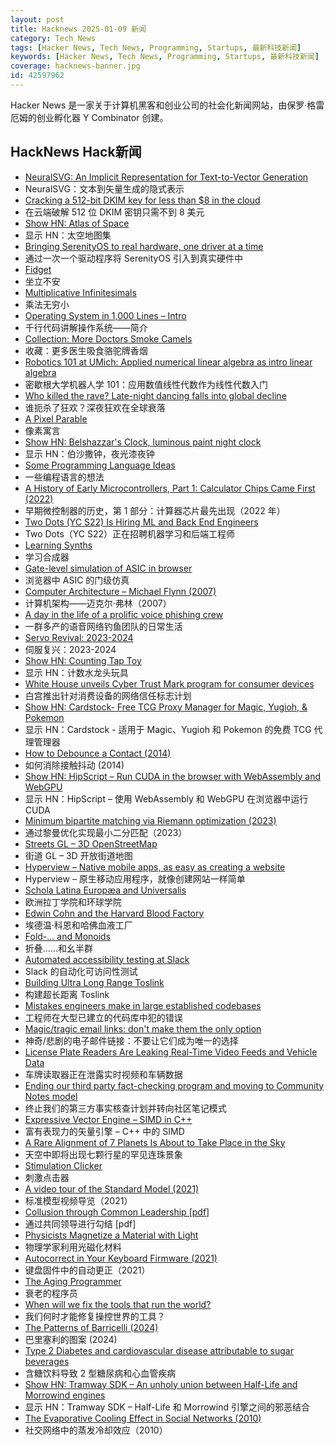 ```yaml
---
layout: post
title: Hacknews 2025-01-09 新闻
category: Tech News
tags: [Hacker News, Tech News, Programming, Startups, 最新科技新闻]
keywords: [Hacker News, Tech News, Programming, Startups, 最新科技新闻]
coverage: hacknews-banner.jpg
id: 42597962
---
```


Hacker News 是一家关于计算机黑客和创业公司的社会化新闻网站，由保罗·格雷厄姆的创业孵化器 Y Combinator 创建。

## HackNews Hack新闻

- [NeuralSVG: An Implicit Representation for Text-to-Vector Generation](https://sagipolaczek.github.io/NeuralSVG/)
- NeuralSVG：文本到矢量生成的隐式表示
- [Cracking a 512-bit DKIM key for less than $8 in the cloud](https://dmarcchecker.app/articles/crack-512-bit-dkim-rsa-key)
- 在云端破解 512 位 DKIM 密钥只需不到 8 美元
- [Show HN: Atlas of Space](https://atlasof.space/)
- 显示 HN：太空地图集
- [Bringing SerenityOS to real hardware, one driver at a time](https://sdomi.pl/weblog/23-serenityos-realhw/)
- 通过一次一个驱动程序将 SerenityOS 引入到真实硬件中
- [Fidget](https://www.mattkeeter.com/projects/fidget/)
- 坐立不安
- [Multiplicative Infinitesimals](https://github.com/Ericson2314/baccumulation/blob/main/math/multiplicative-infinitesimals.md)
- 乘法无穷小
- [Operating System in 1,000 Lines – Intro](https://operating-system-in-1000-lines.vercel.app/en)
- 千行代码讲解操作系统——简介
- [Collection: More Doctors Smoke Camels](https://tobacco.stanford.edu/cigarettes/doctors-smoking/more-doctors-smoke-camels/)
- 收藏：更多医生吸食骆驼牌香烟
- [Robotics 101 at UMich: Applied numerical linear algebra as intro linear algebra](https://robotics.umich.edu/academics/courses/course-offerings/rob101-fall-2020/)
- 密歇根大学机器人学 101：应用数值线性代数作为线性代数入门
- [Who killed the rave? Late-night dancing falls into global decline](https://www.ft.com/content/2138e940-0c81-44b0-87a7-325f278413e1)
- 谁扼杀了狂欢？深夜狂欢在全球衰落
- [A Pixel Parable](https://olano.dev/blog/a-pixel-parable/)
- 像素寓言
- [Show HN: Belshazzar's Clock, luminous paint night clock](https://blog.karliner.net/projects/belshazzars-clock/)
- 显示 HN：伯沙撒钟，夜光漆夜钟
- [Some Programming Language Ideas](https://jerf.org/iri/post/2025/programming_language_ideas/)
- 一些编程语言的想法
- [A History of Early Microcontrollers, Part 1: Calculator Chips Came First (2022)](https://www.eejournal.com/article/a-history-of-early-microcontrollers-part-1-calculator-chips-came-first/)
- 早期微控制器的历史，第 1 部分：计算器芯片最先出现（2022 年）
- [Two Dots (YC S22) Is Hiring ML and Back End Engineers](https://www.ycombinator.com/companies/two-dots/jobs/97PTcHT-machine-learning-engineer)
- Two Dots（YC S22）正在招聘机器学习和后端工程师
- [Learning Synths](https://learningsynths.ableton.com)
- 学习合成器
- [Gate-level simulation of ASIC in browser](https://znah.net/tt09/)
- 浏览器中 ASIC 的门级仿真
- [Computer Architecture – Michael Flynn (2007)](https://onlinelibrary.wiley.com/doi/full/10.1002/9780470050118.ecse071)
- 计算机架构——迈克尔·弗林（2007）
- [A day in the life of a prolific voice phishing crew](https://krebsonsecurity.com/2025/01/a-day-in-the-life-of-a-prolific-voice-phishing-crew/)
- 一群多产的语音网络钓鱼团队的日常生活
- [Servo Revival: 2023-2024](https://blogs.igalia.com/mrego/servo-revival-2023-2024/)
- 伺服复兴：2023-2024
- [Show HN: Counting Tap Toy](https://memalign.github.io/m/counting/index.html)
- 显示 HN：计数水龙头玩具
- [White House unveils Cyber Trust Mark program for consumer devices](https://www.nextgov.com/cybersecurity/2025/01/white-house-unveils-cyber-trust-mark-program-consumer-devices/401991/)
- 白宫推出针对消费设备的网络信任标志计划
- [Show HN: Cardstock- Free TCG Proxy Manager for Magic, Yugioh, & Pokemon](https://cardstock.denta.co)
- 显示 HN：Cardstock - 适用于 Magic、Yugioh 和 Pokemon 的免费 TCG 代理管理器
- [How to Debounce a Contact (2014)](https://www.ganssle.com/debouncing.htm)
- 如何消除接触抖动 (2014)
- [Show HN: HipScript – Run CUDA in the browser with WebAssembly and WebGPU](https://hipscript.lights0123.com/)
- 显示 HN：HipScript – 使用 WebAssembly 和 WebGPU 在浏览器中运行 CUDA
- [Minimum bipartite matching via Riemann optimization (2023)](https://ocramz.github.io/posts/2023-12-21-assignment-riemann-opt.html)
- 通过黎曼优化实现最小二分匹配（2023）
- [Streets GL – 3D OpenStreetMap](https://streets.gl/#47.35245,8.50958,21.25,42.00,459.10)
- 街道 GL – 3D 开放街道地图
- [Hyperview – Native mobile apps, as easy as creating a website](https://hyperview.org/)
- Hyperview – 原生移动应用程序，就像创建网站一样简单
- [Schola Latina Europæa and Universalis](http://avitus.alcuinus.net/schola_latina/soni_en.php)
- 欧洲拉丁学院和环球学院
- [Edwin Cohn and the Harvard Blood Factory](https://www.asimov.press/p/cohn)
- 埃德温·科恩和哈佛血液工厂
- [Fold-... and Monoids](http://funcall.blogspot.com/2025/01/fold-and-monoids.html)
- 折叠......和幺半群
- [Automated accessibility testing at Slack](https://slack.engineering/automated-accessibility-testing-at-slack/)
- Slack 的自动化可访问性测试
- [Building Ultra Long Range Toslink](https://blog.benjojo.co.uk/post/sfp-experiment-ultra-long-range-toslink)
- 构建超长距离 Toslink
- [Mistakes engineers make in large established codebases](https://www.seangoedecke.com/large-established-codebases/)
- 工程师在大型已建立的代码库中犯的错误
- [Magic/tragic email links: don't make them the only option](https://recyclebin.zip/posts/annoyinglinks/)
- 神奇/悲剧的电子邮件链接：不要让它们成为唯一的选择
- [License Plate Readers Are Leaking Real-Time Video Feeds and Vehicle Data](https://www.wired.com/story/license-plate-reader-live-video-data-exposed/)
- 车牌读取器正在泄露实时视频和车辆数据
- [Ending our third party fact-checking program and moving to Community Notes model](https://about.fb.com/news/2025/01/meta-more-speech-fewer-mistakes/)
- 终止我们的第三方事实核查计划并转向社区笔记模式
- [Expressive Vector Engine – SIMD in C++](https://github.com/jfalcou/eve)
- 富有表现力的矢量引擎 – C++ 中的 SIMD
- [A Rare Alignment of 7 Planets Is About to Take Place in the Sky](https://www.sciencealert.com/a-rare-alignment-of-7-planets-is-about-to-take-place-in-the-sky)
- 天空中即将出现七颗行星的罕见连珠景象
- [Stimulation Clicker](https://neal.fun/stimulation-clicker/)
- 刺激点击器
- [A video tour of the Standard Model (2021)](https://www.quantamagazine.org/a-video-tour-of-the-standard-model-20210716/)
- 标准模型视频导览（2021）
- [Collusion through Common Leadership [pdf]](https://wwws.law.northwestern.edu/research-faculty/clbe/events/antitrust/documents/prager_collusion_through_common_leadership.pdf)
- 通过共同领导进行勾结 [pdf]
- [Physicists Magnetize a Material with Light](https://news.mit.edu/2024/physicists-magnetize-material-using-light-1218)
- 物理学家利用光磁化材料
- [Autocorrect in Your Keyboard Firmware (2021)](https://getreuer.info/posts/keyboards/autocorrection/index.html)
- 键盘固件中的自动更正（2021）
- [The Aging Programmer](https://www.youtube.com/watch?v=mVWQQeSOD0M)
- 衰老的程序员
- [When will we fix the tools that run the world?](https://www.cgustavo.com/blog/tools)
- 我们何时才能修复操控世界的工具？
- [The Patterns of Barricelli (2024)](https://akkartik.name/post/2024-08-30-devlog)
- 巴里塞利的图案 (2024)
- [Type 2 Diabetes and cardiovascular disease attributable to sugar beverages](https://www.nature.com/articles/s41591-024-03345-4)
- 含糖饮料导致 2 型糖尿病和心血管疾病
- [Show HN: Tramway SDK – An unholy union between Half-Life and Morrowind engines](https://racenis.github.io/tram-sdk/why.html)
- 显示 HN：Tramway SDK – Half-Life 和 Morrowind 引擎之间的邪恶结合
- [The Evaporative Cooling Effect in Social Networks (2010)](https://blogs.cornell.edu/info2040/2015/10/14/the-evaporative-cooling-effect-in-social-network/)
- 社交网络中的蒸发冷却效应（2010）

